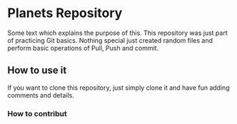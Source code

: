 # Planets Repository

Some text which explains the purpose of this. This repository was just part of practicing Git basics. Nothing special just created random files and perform basic operations of Pull, Push and commit. 


## How to use it
If you want to clone this repository, just simply clone it and have fun adding comments and details.


### How to contribut


